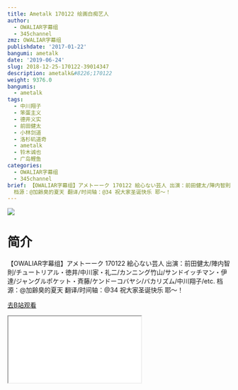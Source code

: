 ```yaml
---
title: Ametalk 170122 绘画白痴艺人
author:
  - OWALIAR字幕组
  - 345channel
zmz: OWALIAR字幕组
publishdate: '2017-01-22'
bangumi: ametalk
date: '2019-06-24'
slug: 2018-12-25-170122-39014347
description: ametalk&#8226;170122
weight: 9376.0
bangumis:
  - ametalk
tags:
  - 中川翔子
  - 笨蛋主义
  - 德井义实
  - 前田健太
  - 小林剑道
  - 洛杉矶道奇
  - ametalk
  - 铃木诚也
  - 广岛鲤鱼
categories:
  - OWALIAR字幕组
  - 345channel
brief: 【OWALIAR字幕组】アメトーーク 170122 絵心ない芸人 出演：前田健太/陣内智則/チュートリアル・徳井/中川家・礼二/カンニング竹山/サンドイッチマン・伊達/ジャングルポケット・斉藤/ケンドーコバヤシ/バカリズム/中川翔子/etc.
  档源：@加齢臭的夏天 翻译/时间轴：@34 祝大家圣诞快乐 耶～！
---
```

![](https://raw.githubusercontent.com/tcgriffith/owaraisite/master/static/tmpimg/4dbc09425cf538533e52344296a95a9439155072.jpg.480.jpg)
# 简介  
【OWALIAR字幕组】アメトーーク 170122
絵心ない芸人
出演：前田健太/陣内智則/チュートリアル・徳井/中川家・礼二/カンニング竹山/サンドイッチマン・伊達/ジャングルポケット・斉藤/ケンドーコバヤシ/バカリズム/中川翔子/etc. 
档源：@加齢臭的夏天
翻译/时间轴：@34 
祝大家圣诞快乐 耶～！  

[去B站观看](https://www.bilibili.com/video/av39014347/)
<div class ="resp-container"><iframe class="testiframe" src="//player.bilibili.com/player.html?aid=39014347"", scrolling="no", allowfullscreen="true" > </iframe></div> 
